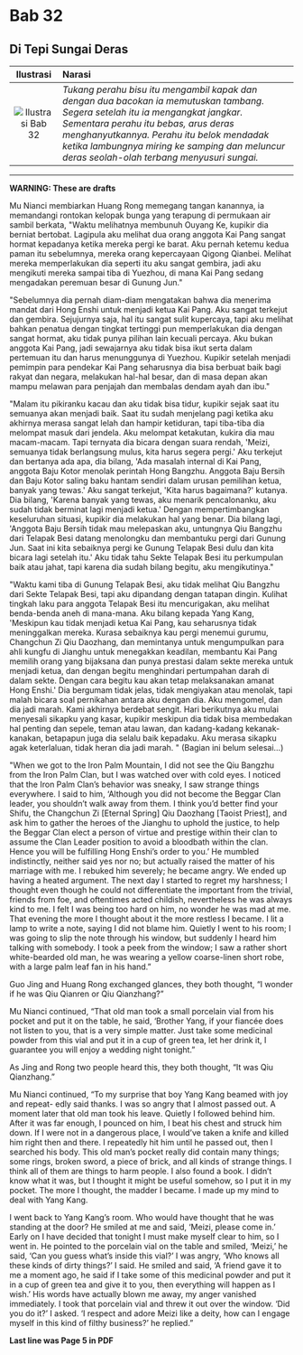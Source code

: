 # Bab 32
## Di Tepi Sungai Deras

| Ilustrasi | Narasi |
|   :---:   | :---   |
| ![Ilustrasi Bab 32](https://res.cloudinary.com/drzjshskk/image/upload/v1676693580/sdyxz/originals/loch-32_quqfrc.jpg)  | _Tukang perahu bisu itu mengambil kapak dan dengan dua bacokan ia memutuskan tambang. Segera setelah itu ia mengangkat jangkar. Sementara perahu itu bebas, arus deras menghanyutkannya. Perahu itu belok mendadak ketika lambungnya miring ke samping dan meluncur deras seolah-olah terbang menyusuri sungai._  |

***

**WARNING: These are drafts**

Mu Nianci membiarkan Huang Rong memegang tangan kanannya, ia memandangi rontokan kelopak bunga yang terapung di permukaan 
air sambil berkata, "Waktu melihatnya membunuh Ouyang Ke, kupikir dia berniat bertobat. Lagipula aku melihat dua orang 
anggota Kai Pang sangat hormat kepadanya ketika mereka pergi ke barat. Aku pernah ketemu kedua paman itu sebelumnya,
mereka orang kepercayaan Qigong Qianbei. Melihat mereka memperlakukan dia seperti itu aku sangat gembira, jadi aku mengikuti 
mereka sampai tiba di Yuezhou, di mana Kai Pang sedang mengadakan peremuan besar di Gunung Jun."

"Sebelumnya dia pernah diam-diam mengatakan bahwa dia menerima mandat dari Hong Enshi untuk menjadi ketua Kai Pang. Aku 
sangat terkejut dan gembira. Sejujurnya saja, hal itu sangat sulit kupercaya, tapi aku melihat bahkan penatua dengan tingkat
tertinggi pun memperlakukan dia dengan sangat hormat, aku tidak punya pilihan lain kecuali percaya. Aku bukan anggota Kai Pang,
jadi sewajarnya aku tidak bisa ikut serta dalam pertemuan itu dan harus menunggunya di Yuezhou. Kupikir setelah menjadi pemimpin 
para pendekar Kai Pang seharusnya dia bisa berbuat baik bagi rakyat dan negara, melakukan hal-hal besar, dan di masa depan
akan mampu melawan para penjajah dan membalas dendam ayah dan ibu."

"Malam itu pikiranku kacau dan aku tidak bisa tidur, kupikir sejak saat itu semuanya akan menjadi baik. Saat itu sudah menjelang
pagi ketika aku akhirnya merasa sangat lelah dan hampir ketiduran, tapi tiba-tiba dia melompat masuk dari jendela. Aku melompat 
ketakutan, kukira dia mau macam-macam. Tapi ternyata dia bicara dengan suara rendah, 'Meizi, semuanya tidak berlangsung mulus,
kita harus segera pergi.' Aku terkejut dan bertanya ada apa, dia bilang, 'Ada masalah internal di Kai Pang, anggota Baju Kotor 
menolak perintah Hong Bangzhu. Anggota Baju Bersih dan Baju Kotor saling baku hantam sendiri dalam urusan pemilihan ketua, 
banyak yang tewas.' Aku sangat terkejut, 'Kita harus bagaimana?' kutanya. Dia bilang, 'Karena banyak yang tewas, aku menarik 
pencalonanku, aku sudah tidak berminat lagi menjadi ketua.' Dengan mempertimbangkan keseluruhan situasi, kupikir dia melakukan
hal yang benar. Dia bilang lagi, 'Anggota Baju Bersih tidak mau melepaskan aku, untungnya Qiu Bangzhu dari Telapak Besi datang 
menolongku dan membantuku pergi dari Gunung Jun. Saat ini kita sebaiknya pergi ke Gunung Telapak Besi dulu dan kita bicara 
lagi setelah itu.' Aku tidak tahu Sekte Telapak Besi itu perkumpulan baik atau jahat, tapi karena dia sudah bilang begitu,
aku mengikutinya."

"Waktu kami tiba di Gunung Telapak Besi, aku tidak melihat Qiu Bangzhu dari Sekte Telapak Besi, tapi aku dipandang dengan tatapan
dingin. Kulihat tingkah laku para anggota Telapak Besi itu mencurigakan, aku melihat benda-benda aneh di mana-mana. Aku bilang 
kepada Yang Kang, 'Meskipun kau tidak menjadi ketua Kai Pang, kau seharusnya tidak meninggalkan mereka. Kurasa sebaiknya kau 
pergi menemui gurumu, Changchun Zi Qiu Daozhang, dan memintanya untuk mengumpulkan para ahli kungfu di Jianghu untuk menegakkan 
keadilan, membantu Kai Pang memilih orang yang bijaksana dan punya prestasi dalam sekte mereka untuk menjadi ketua, dan dengan 
begitu menghindari pertumpahan darah di dalam sekte. Dengan cara begitu kau akan tetap melaksanakan amanat Hong Enshi.' Dia 
bergumam tidak jelas, tidak mengiyakan atau menolak, tapi malah bicara soal pernikahan antara aku dengan dia. Aku mengomel, dan 
dia jadi marah. Kami akhirnya berdebat sengit. Hari berikutnya aku mulai menyesali sikapku yang kasar, kupikir meskipun dia 
tidak bisa membedakan hal penting dan sepele, teman atau lawan, dan kadang-kadang kekanak-kanakan, betapapun juga dia selalu baik
kepadaku. Aku merasa sikapku agak keterlaluan, tidak heran dia jadi marah. " (Bagian ini belum selesai...)

"When we got to the Iron Palm Mountain, I did not see the Qiu Bangzhu from the Iron
Palm Clan, but I was watched over with cold eyes. I noticed that the Iron Palm Clan’s
behavior was sneaky, I saw strange things everywhere. I said to him, ‘Although you did
not become the Beggar Clan leader, you shouldn’t walk away from them. I think you’d
better find your Shifu, the Changchun Zi [Eternal Spring] Qiu Daozhang [Taoist Priest],
and ask him to gather the heroes of the Jianghu to uphold the justice, to help the Beggar
Clan elect a person of virtue and prestige within their clan to assume the Clan Leader
position to avoid a bloodbath within the clan. Hence you will be fulfilling Hong Enshi’s
order to you.’ He mumbled indistinctly, neither said yes nor no; but actually raised the
matter of his marriage with me. I rebuked him severely; he became angry. We ended
up having a heated argument. The next day I started to regret my harshness; I thought even 
though he could not differentiate the important from the trivial, friends from foe, 
and oftentimes acted childish, nevertheless he was always kind to me. I felt I was being 
too hard on him, no wonder he was mad at me. That evening the more I thought about it the 
more restless I became. I lit a lamp to write a note, saying I did not blame him. Quietly 
I went to his room; I was going to slip the note through his window, but suddenly I heard him 
talking with somebody. I took a peek from the window; I saw a rather short white-bearded
old man, he was wearing a yellow coarse-linen short robe, with a large palm leaf fan in
his hand.”

Guo Jing and Huang Rong exchanged glances, they both thought, “I wonder if he was
Qiu Qianren or Qiu Qianzhang?”

Mu Nianci continued, “That old man took a small porcelain vial from his pocket and
put it on the table, he said, ‘Brother Yang, if your fiancée does not listen to you, that is a
very simple matter. Just take some medicinal powder from this vial and put it in a cup
of green tea, let her drink it, I guarantee you will enjoy a wedding night tonight.”

As Jing and Rong two people heard this, they both thought, “It was Qiu Qianzhang.”

Mu Nianci continued, “To my surprise that boy Yang Kang beamed with joy and repeat-
edly said thanks. I was so angry that I almost passed out. A moment later that old man
took his leave. Quietly I followed behind him. After it was far enough, I pounced on
him, I beat his chest and struck him down. If I were not in a dangerous place, I
would’ve taken a knife and killed him right then and there. I repeatedly hit him until
he passed out, then I searched his body. This old man’s pocket really did contain many
things; some rings, broken sword, a piece of brick, and all kinds of strange things. I
think all of them are things to harm people. I also found a book. I didn’t know what it
was, but I thought it might be useful somehow, so I put it in my pocket. The more I
thought, the madder I became. I made up my mind to deal with Yang Kang.

I went back to Yang Kang’s room. Who would have thought that he was standing at the
door? He smiled at me and said, ‘Meizi, please come in.’ Early on I have decided that
tonight I must make myself clear to him, so I went in. He pointed to the porcelain vial
on the table and smiled, ‘Meizi,’ he said, ‘Can you guess what’s inside this vial?’ I was
angry, ‘Who knows all these kinds of dirty things?’ I said. He smiled and said, ‘A friend
gave it to me a moment ago, he said if I take some of this medicinal powder and put it
in a cup of green tea and give it to you, then everything will happen as I wish.’ His
words have actually blown me away, my anger vanished immediately. I took that
porcelain vial and threw it out over the window. ‘Did you do it?’ I asked. ‘I respect and
adore Meizi like a deity, how can I engage myself in this kind of filthy business?’ he
replied.”


**Last line was Page 5 in PDF**



